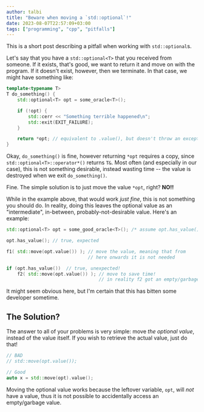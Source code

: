 ```yaml
---
author: talbi
title: "Beware when moving a `std::optional`!"
date: 2023-08-07T22:57:09+03:00
tags: ["programming", "cpp", "pitfalls"]
---
```


<!--more-->

This is a short post describing a pitfall when working with `std::optional`s.

Let's say that you have a `std::optional<T>` that you received from someone. If it exists, that's good, we want to return it and move on with the program. If it doesn't exist, however, then we terminate. In that case, we might have something like:

```c++
template<typename T>
T do_something() {
    std::optional<T> opt = some_oracle<T>();

    if (!opt) {
        std::cerr << "Something terrible happened\n";
        std::exit(EXIT_FAILURE);
    }

    return *opt; // equivalent to .value(), but doesn't throw an exception
}
```

Okay, `do_something()` is fine, however returning `*opt` requires a copy, since `std::optional<T>::operator*()` returns `T&`. Most often (and especially in our case), this is not something desirable, instead wasting time -- the value is destroyed when we exit `do_something()`.

Fine. The simple solution is to just move the value `*opt`, right? **NO!!**

While in the example above, that would work *just fine*, this is not something you should do. In reality, doing this leaves the optional value as an "intermediate", in-between, probably-not-desirable value. Here's an example:

```c++
std::optional<T> opt = some_good_oracle<T>(); /* assume opt.has_value() */

opt.has_value(); // true, expected

f1( std::move(opt.value()) ); // move the value, meaning that from 
                              // here onwards it is not needed

if (opt.has_value())  // true, unexpected!
    f2( std::move(opt.value()) ); // move to save time! 
                                  // in reality f2 got an empty/garbage T
```

It might seem obvious here, but I'm certain that this has bitten some developer sometime.

## The Solution?

The answer to all of your problems is very simple: move *the optional value*, instead of the value itself. If you wish to retrieve the actual value, just do that!

```c++
// BAD
// std::move(opt.value());

// Good
auto x = std::move(opt).value();
```


Moving the optional value works because the leftover variable, `opt`, will *not* have a value, thus it is not possible to accidentally access an empty/garbage value.

